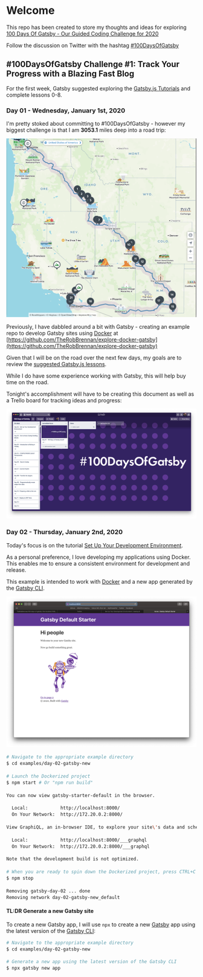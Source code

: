 # Welcome

This repo has been created to store my thoughts and ideas for exploring [100 Days Of Gatsby - Our Guided Coding Challenge for 2020](https://www.gatsbyjs.org/blog/100days/)

Follow the discussion on Twitter with the hashtag [#100DaysOfGatsby](https://twitter.com/search?q=%23100DaysOfGatsby)

## #100DaysOfGatsby Challenge #1: Track Your Progress with a Blazing Fast Blog

For the first week, Gatsby suggested exploring the [Gatsby.js Tutorials](https://www.gatsbyjs.org/tutorial/) and complete lessons 0-8.

### Day 01 - Wednesday, January 1st, 2020

I'm pretty stoked about committing to #100DaysOfGatsby - however my biggest challenge is that I am **3053.1** miles deep into a road trip:

![images/2020.01.01-route.png](images/2020.01.01-route.png)

Previously, I have dabbled around a bit with Gatsby - creating an example repo to develop Gatsby sites using [Docker](https://www.docker.com/) at [https://github.com/TheRobBrennan/explore-docker-gatsby](https://github.com/TheRobBrennan/explore-docker-gatsby)

Given that I will be on the road over the next few days, my goals are to review the [suggested Gatsby.js lessons](https://www.gatsbyjs.org/tutorial/).

While I do have some experience working with Gatsby, this will help buy time on the road.

Tonight's accomplishment will have to be creating this document as well as a Trello board for tracking ideas and progress:

![images/2020.01.01-trello-board.png](images/2020.01.01-trello-board.png)

### Day 02 - Thursday, January 2nd, 2020

Today's focus is on the tutorial [Set Up Your Development Environment](https://www.gatsbyjs.org/tutorial/part-zero/).

As a personal preference, I love developing my applications using Docker. This enables me to ensure a consistent environment for development and release.

This example is intended to work with [Docker](https://www.docker.com) and a new app generated by the [Gatsby CLI](https://www.gatsbyjs.com).

![images/2020.01.02-gatsby-new.png](images/2020.01.02-gatsby-new.png)

```sh
# Navigate to the appropriate example directory
$ cd examples/day-02-gatsby-new

# Launch the Dockerized project
$ npm start # Or "npm run build"

You can now view gatsby-starter-default in the browser.
⠀
  Local:            http://localhost:8000/
  On Your Network:  http://172.20.0.2:8000/
⠀
View GraphiQL, an in-browser IDE, to explore your site\'s data and schema
⠀
  Local:            http://localhost:8000/___graphql
  On Your Network:  http://172.20.0.2:8000/___graphql
⠀
Note that the development build is not optimized.

# When you are ready to spin down the Dockerized project, press CTRL+C and then...
$ npm stop

Removing gatsby-day-02 ... done
Removing network day-02-gatsby-new_default
```

#### TL:DR Generate a new Gatsby site

To create a new Gatsby app, I will use `npx` to create a new [Gatsby](https://www.gatsbyjs.com) app using the latest version of the [Gatsby CLI](https://www.gatsbyjs.com):

```sh
# Navigate to the appropriate example directory
$ cd examples/day-02-gatsby-new

# Generate a new app using the latest version of the Gatsby CLI
$ npx gatsby new app
```
